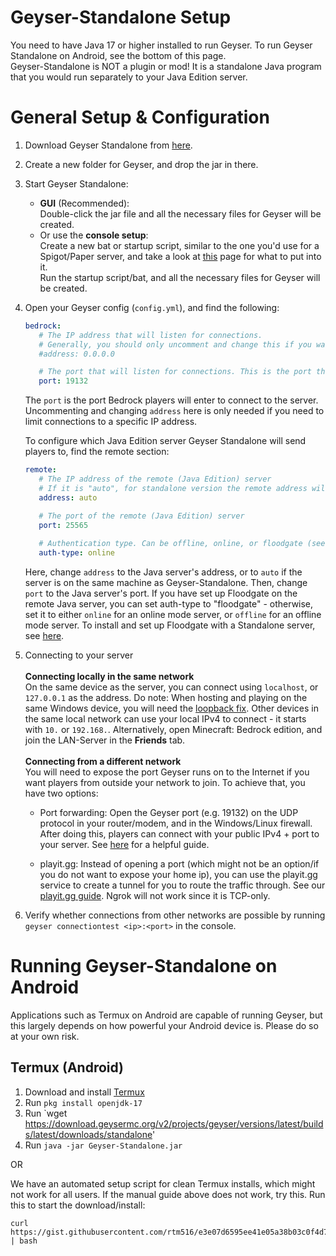 # Geyser-Standalone Setup

<div class="alert alert-info" role="alert">
   You need to have Java 17 or higher installed to run Geyser. To run Geyser Standalone on Android, see the bottom of this page.
</div>

<div class="alert alert-warning" role="alert">
   Geyser-Standalone is NOT a plugin or mod! It is a standalone Java program that you would run separately to your Java Edition server.
</div>

# General Setup & Configuration

1. Download Geyser Standalone from [here](https://download.geysermc.org/v2/projects/geyser/versions/latest/builds/latest/downloads/standalone).
2. Create a new folder for Geyser, and drop the jar in there.
3. Start Geyser Standalone:
   - **GUI** (Recommended): <br>
   Double-click the jar file and all the necessary files for Geyser will be created.
   - Or use the **console setup**: <br>
   Create a new bat or startup script, similar to the one you'd use for a Spigot/Paper server, and take a look at [this](/geyser/creating-a-startup-script/) page for what to put into it. <br>
   Run the startup script/bat, and all the necessary files for Geyser will be created.

4. Open your Geyser config (`config.yml`), and find the following:

   ```yaml
   bedrock: 
      # The IP address that will listen for connections. 
      # Generally, you should only uncomment and change this if you want to limit what IPs can connect to your server. 
      #address: 0.0.0.0 

      # The port that will listen for connections. This is the port that Bedrock players will use to connect to your server.
      port: 19132 
   ```
   The `port` is the port Bedrock players will enter to connect to the server. <br>
   Uncommenting and changing `address` here is only needed if you need to limit connections to a specific IP address.
   <br>

   To configure which Java Edition server Geyser Standalone will send players to, find the remote section:
   ```yaml
   remote:
      # The IP address of the remote (Java Edition) server
      # If it is "auto", for standalone version the remote address will be set to 127.0.0.1.
      address: auto

      # The port of the remote (Java Edition) server
      port: 25565
      
      # Authentication type. Can be offline, online, or floodgate (see https://github.com/GeyserMC/Geyser/wiki/Floodgate).
      auth-type: online
   ```
   Here, change `address` to the Java server's address, or to `auto` if the server is on the same machine as Geyser-Standalone. 
Then, change `port` to the Java server's port. If you have set up Floodgate on the remote Java server, you can set auth-type to "floodgate" - otherwise, 
set it to either `online` for an online mode server, or `offline` for an offline mode server. To install and set up Floodgate with a Standalone server, see [here](/floodgate/setup). <br>
   
5. Connecting to your server
   <br> <br>
   **Connecting locally in the same network** <br>
   On the same device as the server, you can connect using `localhost`, or `127.0.0.1` as the address.
   Do note: When hosting and playing on the same Windows device, you will need the [loopback fix](/geyser/fixing-unable-to-connect-to-world/#Using-Geyser-on-the-same-computer).
   Other devices in the same local network can use your local IPv4 to connect - it starts with `10.` or `192.168.`.
   Alternatively, open Minecraft: Bedrock edition, and join the LAN-Server in the **Friends** tab.
   <br> <br>
   **Connecting from a different network**<br>
   You will need to expose the port Geyser runs on to the Internet if you want players from outside your network to join.
   To achieve that, you have two options: <br>

    - Port forwarding: Open the Geyser port (e.g. 19132) on the UDP protocol in your router/modem, and in the Windows/Linux firewall.
      After doing this, players can connect with your public IPv4 + port to your server.
      See [here](/geyser/port-forwarding/) for a helpful guide. <br>

    - playit.gg: Instead of opening a port (which might not be an option/if you do not want to expose your home ip), you can use
      the playit.gg service to create a tunnel for you to route the traffic through. See our [playit.gg guide](/geyser/playit-gg).
      Ngrok will not work since it is TCP-only. <br>

6. Verify whether connections from other networks are possible by running `geyser connectiontest <ip>:<port>` in the console.

# Running Geyser-Standalone on Android

<div class="alert alert-warning" role="alert">
   Applications such as Termux on Android are capable of running Geyser, but this largely depends on how powerful your Android device is. Please do so at your own risk.
</div>

## Termux (Android)
1. Download and install [Termux](https://termux.com/)
2. Run `pkg install openjdk-17`
3. Run `wget https://download.geysermc.org/v2/projects/geyser/versions/latest/builds/latest/downloads/standalone'
4. Run `java -jar Geyser-Standalone.jar`

OR

We have an automated setup script for clean Termux installs, which might not work for all users. If the manual guide above does not work, try this.
Run this to start the download/install:
```
curl https://gist.githubusercontent.com/rtm516/e3e07d6595ee41e05a38b03c0f4d7a80/raw/install.sh | bash
```

